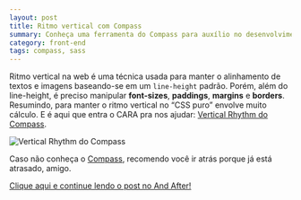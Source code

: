 ```yaml
---
layout: post
title: Ritmo vertical com Compass
summary: Conheça uma ferramenta do Compass para auxílio no desenvolvimento de layouts com Ritmo Vertical. Usei ele aqui no blog e pretendo usar nos meus próximos projetos. Originalmente publicado no And After.
category: front-end
tags: compass, sass
---
```

Ritmo vertical na web é uma técnica usada para manter o alinhamento de textos e imagens baseando-se em um `line-height` padrão. Porém, além do line-height, é preciso manipular **font-sizes**, **paddings**, **margins** e **borders**. Resumindo, para manter o ritmo vertical no “CSS puro” envolve muito cálculo. E é aqui que entra o CARA pra nos ajudar: [Vertical Rhythm do Compass](http://compass-style.org/reference/compass/typography/vertical_rhythm/).

![Vertical Rhythm do Compass](http://andafter.org/media/users/1740/album/compass-vertical.jpg "Vertical Rhythm do Compass")

Caso não conheça o [Compass](http://compass-style.org/), recomendo você ir atrás porque já está atrasado, amigo.

[Clique aqui e continue lendo o post no And After!](http://andafter.org/publicacoes/ritmo-vertical-com-compass.html)
